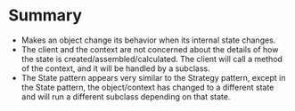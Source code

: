 # Summary

- Makes an object change its behavior when its internal state changes.
- The client and the context are not concerned about the details of how the state is created/assembled/calculated. The client will call a method of the context, and it will be handled by a subclass.
- The State pattern appears very similar to the Strategy pattern, except in the State pattern, the object/context has changed to a different state and will run a different subclass depending on that state.
